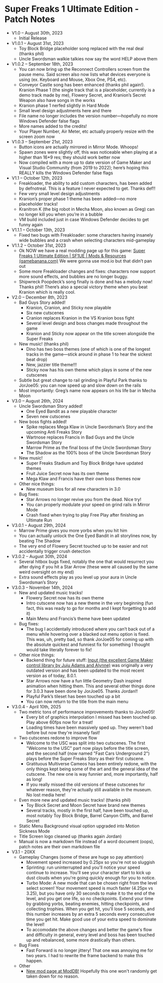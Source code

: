 # Super Freaks 1 Ultimate Edition - Patch Notes

* V1.0 – August 30th, 2023
    * Initial Release
* V1.0.1 – August 31st, 2023
    * Toy Block Bridge placeholder song replaced with the real deal (thanks phil)
    * Uncle Swordsman walkie talkies now say the word HELP above them
* V1.0.2 – September 18th, 2023
    * You can now bring up the Reconnect Controllers screen from the pause menu. Said screen also now lists what devices everyone is using (ex. Keyboard and Mouse, Xbox One, PS4, etc).
    * Conveyor Castle song has been enhanced (thanks phil again!). Kranion Phase 1 (the single track that is a placeholder, currently is a demo track made by me), Flowery Secret, and Kranion’s Secret Weapon also have songs in the works
    * Kranion phase 1 nerfed slightly in Hard Mode
    * Small level design adjustments here and there
    * File name no longer includes the version number—hopefully no more Windows Defender false flags
    * More names added to the credits!
    * Your Player Number, Air Meter, etc actually properly resize with the screen zoom now
* V1.0.3 – September 21st, 2023
    * Button icons are actually mirrored in Mirror Mode. Whoops!
    * Spawn zones were slightly off, this was noticeable when playing at a higher than 16*9 res; they should work better now
    * Now compiled with a more up to date version of Game Maker and Visual Studio Community (from 2019 to 2022); here’s hoping this REALLY kills the Windows Defender false flags
* V1.1 – October 12th, 2023
    * Freakloader, the ability to add custom characters, has been added by defnotreal. This is a feature I never expected to get. Thanks def!!
    * Few very small level design adjustments
    * Kranion’s proper phase 1 theme has been added—no more placeholder tracks!
    * Kranitron K (the big robot in Mecha Moon, also known as Greg) can no longer kill you when you’re in a bubble
    * VM build included just in case Windows Defender decides to get funny again
* V1.1.1 – October 13th, 2023
    * Fixed two bugs with Freakloader: some characters having insanely wide bubbles and a crash when selecting characters mid-gameplay
* V1.1.2 – October 31st, 2023
    * Ok NOW we have a real modding page up for this game: [Super Freaks 1 Ultimate Edition | SF1UE | Mods & Resources (gamebanana.com)](https://gamebanana.com/games/19289) We were gonna use mod.io but that didn’t pan out
    * Some more Freakloader changes and fixes: characters now support more sound effects, and bubbles are no longer buggy.
    * Shipwreck Poopdeck’s song finally is done and has a melody now! Thanks phil! There’s also a special victory theme when you beat Kranion which is really cool.
* V2.0 – December 8th, 2023
    * Bad Guys Story added!
        * Kranion, Cranion, and Sticky now playable
        * Six new cutscenes
        * Cranion replaces Kranion in the VS Kranion boss fight
        * Several level design and boss changes made throughout the game
        * Kranion and Sticky now appear on the title screen alongside the Super Freaks
    * New music! (thanks phil)
        * Dino has two boss themes (one of which is one of the longest tracks in the game—stick around in phase 1 to hear the sickest beat drop)
        * New, jazzier title theme!!!
        * Sticky now has his own theme which plays in some of the new cutscenes
    * Subtle but great change to rail grinding in Playful Park thanks to JorJoe05: you can now speed up and slow down on the rails
    * Most importantly: Greg’s name now appears on his life bar in Mecha Moon
* V3.0 – August 26th, 2024
    * Uncle Swordsman Story added!
        * One Eyed Bandit as a new playable character
        * Seven new cutscenes
    * New boss fights added!
        * Spike replaces Mega Klaw in Uncle Swordsman’s Story and the upcoming Anti Freaks Story
        * Wartnose replaces Francis in Bad Guys and the Uncle Swordsman Story
        * Marrow Prime as the final boss of the Uncle Swordsman Story
        * The Shadow as the 100% boss of the Uncle Swordsman Story
    * New music!
        * Super Freaks Stadium and Toy Block Bridge have updated themes
        * Fruit Juice Secret now has its own theme
        * Mega Klaw and Francis have their own boss themes now
    * Other nice things:
        * New museum bios for all new characters in 3.0
    * Bug fixes:
        * Star Arrows no longer revive you from the dead. Nice try!
        * You can properly modulate your speed on grind rails in Mirror Mode
        * Crash fixed when trying to play Free Play after finishing an Ultimate Run
* V3.0.1 – August 29th, 2024
    * Marrow Prime gives you more yorbs when you hit him
    * You can actually unlock the One Eyed Bandit in all storylines now, by beating The Shadow
    * The very end of Flowery Secret touched up to be easier and not accidentally trigger crush detection
* V3.0.2 – August 30th, 2024
    * Several hitbox bugs fixed, notably the one that would resurrect you after dying if you hit a Star Arrow (these were all caused by the same weird oversight on my end)
    * Extra sound effects play as you level up your aura in Uncle Swordsman’s Story
* V3.0.3 – November 14th, 2024
    * New and updated music tracks!
        * Flowery Secret now has its own theme
        * Intro cutscene now has a new theme in the very beginning (fun fact, this was ready to go for months and I kept forgetting to add it)
        * Main Menu and Francis’s theme have been updated
    * Bug fixes:
        * The bug I accidentally introduced where you can’t back out of a menu while hovering over a blacked out menu option is fixed. This was, uh, pretty bad, so thank JorJoe05 for coming up with the absolute quickest and funniest fix for something I thought would take literally forever to fix!
    * Other nice things:
        * Backend thing for future stuff: [Input (the excellent Game Maker control library by Juju Adams and Alynne)](https://github.com/offalynne/Input) was originally a very outdated version and has been updated to the most recent version as of today, 8.0.1.
        * Star Arrows now have a fun little Geometry Dash inspired animation when hitting them. This and several other things done for 3.0.3 have been done by JorJoe05. Thanks Jordan!!
        * Playful Park’s tileset has been touched up a bit
        * You can now return to the title from the main menu
* V3.0.4 - April 10th, 2025
    * Two metric tons of performance improvements thanks to JorJoe05!
        * Every bit of graphics interpolation I missed has been touched up. Play above 60fps now for a treat!
        * Loading times have been massively sped up. They weren't bad before but now they're insanely fast!
    * Two cutscenes redone to improve flow
        * Welcome to the USC was split into two cutscenes. The first "Welcome to the USC" part now plays before the title screen, and the second half (now named "Fast Cars Underground 2") plays before the Super Freaks Story as their first cutscene.
        * Gratituous Multiverse Cameos has been entirely redone, with the only things kept being some of the art and the general idea of the cutscene. The new one is way funnier and, more importantly, half as long!
        * If you really missed the old versions of these cutscenes for whatever reason, they're actually still available in the museum. No lost media here!
    * Even more new and updated music tracks! (thanks phil)
        * Toy Block Secret and Moon Secret have brand new themes
        * Several tracks, mostly in the first half, have been touched up, most notably Toy Block Bridge, Barrel Canyon Cliffs, and Barrel Secret
    * Static Menu Background visual option upgraded into Motion Sickness Mode
    * Title Screen logo cleaned up (thanks again Jordan)
    * Manual is now a markdown file instead of a word document (oops), patch notes are their own markdown file
* V3.1 - 20XX
    * Gameplay Changes (some of these are huge so pay attention)
        * Movement speed increased by 0.25px so you're not so sluggish
        * Sprinting: run uninterrupted and you'll notice your speed continue to increase. You'll see your character start to kick up dust clouds when you're going quickly enough for you to notice.
        * Turbo Mode: A new mode that can be chosen right from the level select screen! Your movement speed is much faster (4.25px vs 3.25), but you have only 30 seconds to make it to the end of the level, and you get one life, so no checkpoints. Extend your time by grabbing yorbs, beating enemies, hitting checkpoints, and collecting trophies. When you get hit, you'll lose 5 seconds, and this number increases by an extra 5 seconds every consecutive time you get hit. Make good use of your extra speed to dominate the level!
        * To accomodate the above changes and better the game's flow and difficulty in general, every level and boss has been touched up and rebalanced, some more drastically than others. 
    * Bug Fixes
        * Fast Forward is no longer jittery! That one was annoying me for two years. I had to rewrite the frame backend to make this happen.
    * Other
        * [New mod page at ModDB!](https://www.moddb.com/games/super-freaks-1-ultimate-edition) Hopefully this one won't randomly get taken down for no reason.